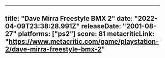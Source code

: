 
---
title: "Dave Mirra Freestyle BMX 2"
date: "2022-04-09T23:38:28.991Z"
releaseDate: "2001-08-27"
platforms: ["ps2"]
score: 81
metacriticLink: "https://www.metacritic.com/game/playstation-2/dave-mirra-freestyle-bmx-2"
---
